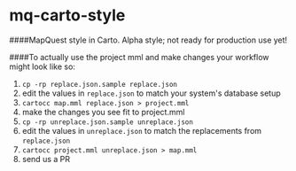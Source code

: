 mq-carto-style
==============

####MapQuest style in Carto. Alpha style; not ready for production use yet!

####To actually use the project mml and make changes your workflow might look like so:

1. `cp -rp replace.json.sample replace.json`
1. edit the values in `replace.json` to match your system's database setup
1. `cartocc map.mml replace.json > project.mml`
1. make the changes you see fit to project.mml
1. `cp -rp unreplace.json.sample unreplace.json`
1. edit the values in `unreplace.json` to match the replacements from `replace.json`
1. `cartocc project.mml unreplace.json > map.mml`
1. send us a PR
